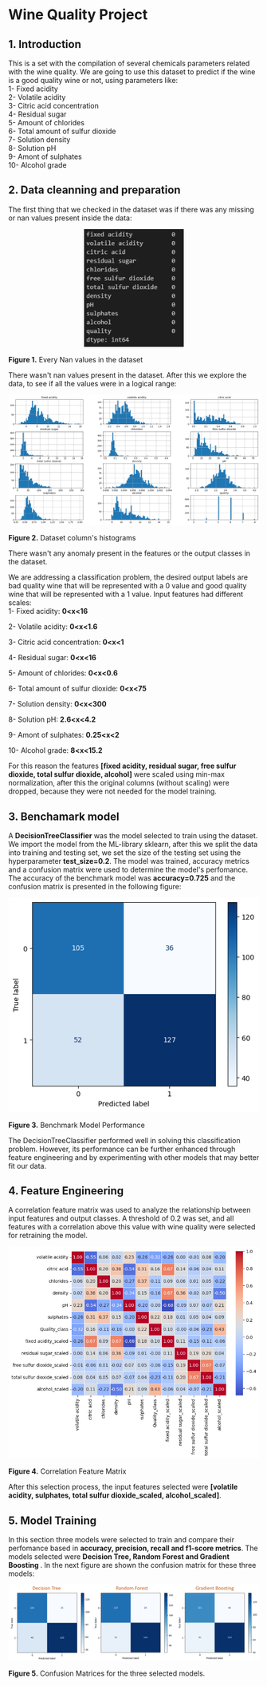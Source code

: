 # Wine Quality Project

## 1. Introduction

This is a set with the compilation of several chemicals parameters related with the wine quality. We are going to use this dataset to predict if the wine is a good quality wine or not, using parameters like:<br/>
1- Fixed acidity<br/>
2- Volatile acidity<br/>
3- Citric acid concentration<br/>
4- Residual sugar<br/>
5- Amount of chlorides<br/>
6- Total amount of sulfur dioxide<br/>
7- Solution density<br/>
8- Solution pH<br/>
9- Amont of sulphates<br/>
10- Alcohol grade<br/>

## 2. Data cleanning and preparation 

The first thing that we checked in the dataset was if there was any missing or nan values present inside the data:<br/>

<div align="center">
  <img src="Images/is_nan.png" alt="Screenshot" width="200">
</div>
<p><strong>Figure 1.</strong> Every Nan values in the dataset

There wasn't nan values present in the dataset. After this we explore the data, to see if all the values were in a logical range:

<div align="center">
  <img src="Images/data_exploration.png" alt="Screenshot1">
</div>
<p><strong>Figure 2.</strong> Dataset column's histograms

There wasn't any anomaly present in the features or the output classes in the dataset.<br/>

We are addressing a classification problem, the desired output labels are bad quality wine that will be represented with a 0 value and good quality wine 
that will be represented with a 1 value. Input features had different scales:<br/>
1- Fixed acidity: <strong> 0<x<16 </strong></p>
2- Volatile acidity: <strong> 0<x<1.6 </strong></p>
3- Citric acid concentration: <strong> 0<x<1 </strong></p> 
4- Residual sugar: <strong> 0<x<16 </strong></p>
5- Amount of chlorides: <strong> 0<x<0.6 </strong></p>
6- Total amount of sulfur dioxide: <strong> 0<x<75 </strong></p>
7- Solution density: <strong> 0<x<300 </strong></p>
8- Solution pH: <strong> 2.6<x<4.2 </strong></p>
9- Amont of sulphates: <strong> 0.25<x<2 </strong></p>
10- Alcohol grade: <strong> 8<x<15.2 </strong></p>

For this reason the features  <strong>[fixed acidity, residual sugar, free sulfur dioxide, total sulfur dioxide, alcohol]</strong> were scaled using min-max normalization, after this the original columns (without scaling) were dropped, because they were not needed for the model training.

## 3. Benchamark model

A <strong>DecisionTreeClassifier</strong> was the model selected to train using the dataset. We import the model from the ML-library sklearn, after this we split the data into training and testing set, we set the size of the testing set using the hyperparameter <strong>test_size=0.2</strong>. The model was trained, accuracy metrics and a confusion matrix were used to determine the model's perfomance. The accuracy of the benchmark model was <strong>accuracy=0.725</strong> and the confusion matrix is presented in the following figure:

<div align="center">
  <img src="Images/benchmark_performance.png" alt="Screenshot2">
</div>
<p><strong>Figure 3.</strong> Benchmark Model Performance

The DecisionTreeClassifier performed well in solving this classification problem. However, its performance can be further enhanced through feature engineering and by experimenting with other models that may better fit our data. 

## 4. Feature Engineering

A correlation feature matrix was used to analyze the relationship between input features and output classes. A threshold of 0.2 was set, and all features with a correlation above this value with wine quality were selected for retraining the model. 

<div align="center">
  <img src="Images/features_selection.png" alt="Screenshot3">
</div>
<p><strong>Figure 4.</strong> Correlation Feature Matrix 

After this selection process, the input features selected were <strong>[volatile acidity, sulphates, total sulfur dioxide_scaled, alcohol_scaled]</strong>.

## 5. Model Training 

In this section three models were selected to train and compare their perfomance based in <strong>accuracy, precision, recall and f1-score metrics</strong>. The models selected were <strong> Decision Tree, Random Forest and Gradient Boosting </strong>. In the next figure are shown the confusion matrix for these three models:

<div align="center">
  <img src="Images/3_models.png" alt="Screenshot4" width="1200">
</div>
<p><strong>Figure 5.</strong> Confusion Matrices for the three selected models. 